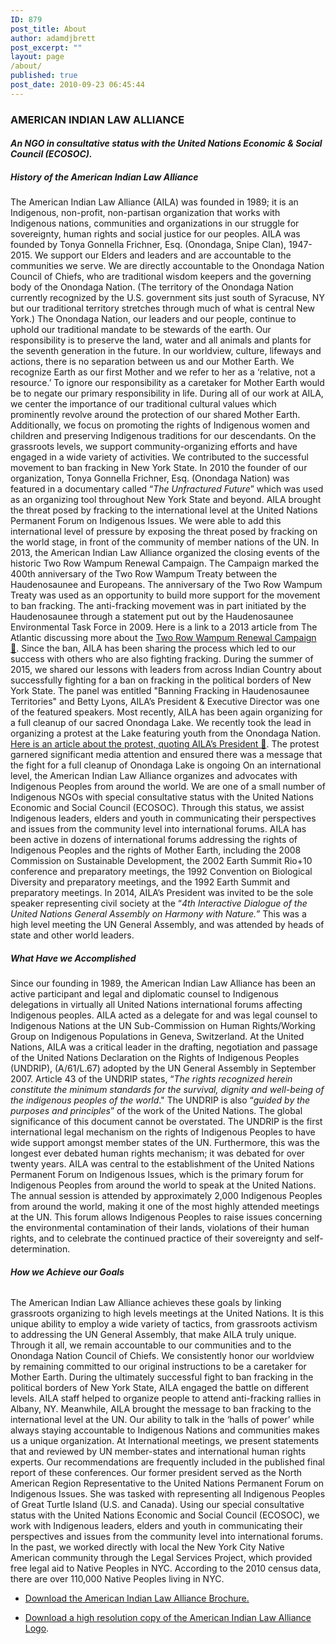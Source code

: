 ```yaml
---
ID: 879
post_title: About
author: adamdjbrett
post_excerpt: ""
layout: page
/about/
published: true
post_date: 2010-09-23 06:45:44
---
```

### AMERICAN INDIAN LAW ALLIANCE

#### _An NGO in consultative status with the United Nations Economic & Social Council (ECOSOC)._

##### **History** **of the American Indian Law Alliance**

The American Indian Law Alliance (AILA) was founded in 1989; it is an Indigenous, non-profit, non-partisan organization that works with Indigenous nations, communities and organizations in our struggle for sovereignty, human rights and social justice for our peoples. AILA was founded by Tonya Gonnella Frichner, Esq. (Onondaga, Snipe Clan), 1947-2015\. We support our Elders and leaders and are accountable to the communities we serve. We are directly accountable to the Onondaga Nation Council of Chiefs, who are traditional wisdom keepers and the governing body of the Onondaga Nation. (The territory of the Onondaga Nation currently recognized by the U.S. government sits just south of Syracuse, NY but our traditional territory stretches through much of what is central New York.) The Onondaga Nation, our leaders and our people, continue to uphold our traditional mandate to be stewards of the earth. Our responsibility is to preserve the land, water and all animals and plants for the seventh generation in the future. In our worldview, culture, lifeways and actions, there is no separation between us and our Mother Earth. We recognize Earth as our first Mother and we refer to her as a ‘relative, not a resource.’ To ignore our responsibility as a caretaker for Mother Earth would be to negate our primary responsibility in life. During all of our work at AILA, we center the importance of our traditional cultural values which prominently revolve around the protection of our shared Mother Earth. Additionally, we focus on promoting the rights of Indigenous women and children and preserving Indigenous traditions for our descendants. On the grassroots levels, we support community-organizing efforts and have engaged in a wide variety of activities. We contributed to the successful movement to ban fracking in New York State. In 2010 the founder of our organization, Tonya Gonnella Frichner, Esq. (Onondaga Nation) was featured in a documentary called “_The Unfractured Future_” which was used as an organizing tool throughout New York State and beyond. AILA brought the threat posed by fracking to the international level at the United Nations Permanent Forum on Indigenous Issues. We were able to add this international level of pressure by exposing the threat posed by fracking on the world stage, in front of the community of member nations of the UN. In 2013, the American Indian Law Alliance organized the closing events of the historic Two Row Wampum Renewal Campaign. The Campaign marked the 400th anniversary of the Two Row Wampum Treaty between the Haudenosaunee and Europeans. The anniversary of the Two Row Wampum Treaty was used as an opportunity to build more support for the movement to ban fracking. The anti-fracking movement was in part initiated by the Haudenosaunee through a statement put out by the Haudenosaunee Environmental Task Force in 2009\. Here is a link to a 2013 article from The Atlantic discussing more about the [Two Row Wampum Renewal Campaign 🔗](http://tinyurl.com/m549guz). Since the ban, AILA has been sharing the process which led to our success with others who are also fighting fracking. During the summer of 2015, we shared our lessons with leaders from across Indian Country about successfully fighting for a ban on fracking in the political borders of New York State. The panel was entitled "Banning Fracking in Haudenosaunee Territories" and Betty Lyons, AILA’s President & Executive Director was one of the featured speakers. Most recently, AILA has been again organizing for a full cleanup of our sacred Onondaga Lake. We recently took the lead in organizing a protest at the Lake featuring youth from the Onondaga Nation. [Here is an article about the protest, quoting AILA’s President 🔗](http://tinyurl.com/nj6nqr5). The protest garnered significant media attention and ensured there was a message that the fight for a full cleanup of Onondaga Lake is ongoing On an international level, the American Indian Law Alliance organizes and advocates with Indigenous Peoples from around the world. We are one of a small number of Indigenous NGOs with special consultative status with the United Nations Economic and Social Council (ECOSOC). Through this status, we assist Indigenous leaders, elders and youth in communicating their perspectives and issues from the community level into international forums. AILA has been active in dozens of international forums addressing the rights of Indigenous Peoples and the rights of Mother Earth, including the 2008 Commission on Sustainable Development, the 2002 Earth Summit Rio+10 conference and preparatory meetings, the 1992 Convention on Biological Diversity and preparatory meetings, and the 1992 Earth Summit and preparatory meetings. In 2014, AILA’s President was invited to be the sole speaker representing civil society at the “_4th Interactive Dialogue of the United Nations General Assembly on Harmony with Nature._” This was a high level meeting the UN General Assembly, and was attended by heads of state and other world leaders.

##### **What Have we Accomplished**

Since our founding in 1989, the American Indian Law Alliance has been an active participant and legal and diplomatic counsel to Indigenous delegations in virtually all United Nations international forums affecting Indigenous peoples. AILA acted as a delegate for and was legal counsel to Indigenous Nations at the UN Sub-Commission on Human Rights/Working Group on Indigenous Populations in Geneva, Switzerland. At the United Nations, AILA was a critical leader in the drafting, negotiation and passage of the United Nations Declaration on the Rights of Indigenous Peoples (UNDRIP), (A/61/L.67) adopted by the UN General Assembly in September 2007\. Article 43 of the UNDRIP states, “_The rights recognized herein constitute the minimum standards for the survival, dignity and well-being of the indigenous peoples of the world_." The UNDRIP is also “_guided by the purposes and principles_” of the work of the United Nations. The global significance of this document cannot be overstated. The UNDRIP is the first international legal mechanism on the rights of Indigenous Peoples to have wide support amongst member states of the UN. Furthermore, this was the longest ever debated human rights mechanism; it was debated for over twenty years. AILA was central to the establishment of the United Nations Permanent Forum on Indigenous Issues, which is the primary forum for Indigenous Peoples from around the world to speak at the United Nations. The annual session is attended by approximately 2,000 Indigenous Peoples from around the world, making it one of the most highly attended meetings at the UN. This forum allows Indigenous Peoples to raise issues concerning the environmental contamination of their lands, violations of their human rights, and to celebrate the continued practice of their sovereignty and self-determination.

###### **How we Achieve our Goals**

The American Indian Law Alliance achieves these goals by linking grassroots organizing to high levels meetings at the United Nations. It is this unique ability to employ a wide variety of tactics, from grassroots activism to addressing the UN General Assembly, that make AILA truly unique. Through it all, we remain accountable to our communities and to the Onondaga Nation Council of Chiefs. We consistently honor our worldview by remaining committed to our original instructions to be a caretaker for Mother Earth. During the ultimately successful fight to ban fracking in the political borders of New York State, AILA engaged the battle on different levels. AILA staff helped to organize people to attend anti-fracking rallies in Albany, NY. Meanwhile, AILA brought the message to ban fracking to the international level at the UN. Our ability to talk in the ‘halls of power’ while always staying accountable to Indigenous Nations and communities makes us a unique organization. At International meetings, we present statements that and reviewed by UN member-states and international human rights experts. Our recommendations are frequently included in the published final report of these conferences. Our former president served as the North American Region Representative to the United Nations Permanent Forum on Indigenous Issues. She was tasked with representing all Indigenous Peoples of Great Turtle Island (U.S. and Canada). Using our special consultative status with the United Nations Economic and Social Council (ECOSOC), we work with Indigenous leaders, elders and youth in communicating their perspectives and issues from the community level into international forums. In the past, we worked directly with local the New York City Native American community through the Legal Services Project, which provided free legal aid to Native Peoples in NYC. According to the 2010 census data, there are over 110,000 Native Peoples living in NYC.

 - [Download the American Indian Law Alliance Brochure.](https://aila.ngo/wp-content/uploads/2018/02/AILA-Brochure.pdf)

 - [Download a high resolution copy of the American Indian Law Alliance Logo](https://aila.ngo/wp-content/uploads/2019/05/American-Indian-Law-Alliance-ECOSOC.png).
